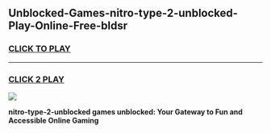 
## Unblocked-Games-nitro-type-2-unblocked-Play-Online-Free-bldsr
<h3>
<a href="https://premium76.site?title=nitro-type-2-unblocked&ref=26A">CLICK TO PLAY</a></h3>
<hr>

<h3>
<a href="https://premium76.site?title=nitro-type-2-unblocked&ref=26A">CLICK 2 PLAY</a>
  
</h3>

<a href="https://premium76.site?title=nitro-type-2-unblocked&ref=26A"><img src="https://clearcache.store/games.png"></a>


**nitro-type-2-unblocked games unblocked: Your Gateway to Fun and Accessible Online Gaming**
